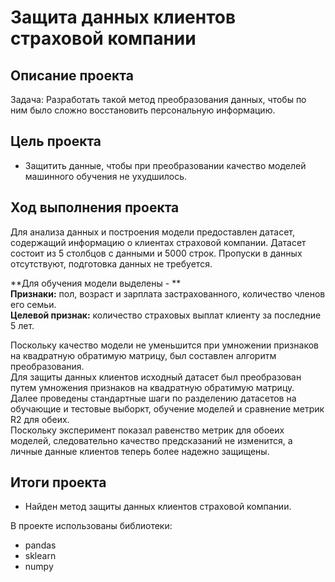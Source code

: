 # Защита данных клиентов страховой компании
## Описание проекта
Задача: Разработать такой метод преобразования данных, чтобы по ним было сложно восстановить персональную информацию.

## Цель проекта
- Защитить данные, чтобы при преобразовании качество моделей машинного обучения не ухудшилось.

## Ход выполнения проекта
Для анализа данных и построения модели предоставлен датасет, содержащий информацию о клиентах страховой компании. Датасет состоит из 5 столбцов с данными и 5000 строк. 
Пропуски в данных отсутствуют, подготовка данных не требуется.

**Для обучения модели выделены - **
<br>**Признаки:** пол, возраст и зарплата застрахованного, количество членов его семьи.
<br>**Целевой признак:** количество страховых выплат клиенту за последние 5 лет.

Поскольку качество модели не уменьшится при умножении признаков на квадратную обратимую матрицу, был составлен алгоритм преобразования.
<br>Для защиты данных клиентов исходный датасет был преобразован путем умножения признаков на квадратную обратимую матрицу.
<br>Далее проведены стандартные шаги по разделению датасетов на обучающие и тестовые выборкт, обучение моделей и сравнение метрик R2 для обеих.
<br>Поскольку эксперимент показал равенство метрик для обоеих моделей, следовательно качество предсказаний не изменится, а личные данные клиентов теперь более надежно защищены.

## Итоги проекта
- Найден метод защиты данных клиентов страховой компании.

В проекте использованы библиотеки:
- pandas
- sklearn
- numpy
